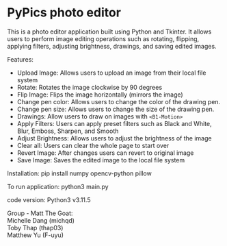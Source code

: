 # PyPics photo editor

This is a photo editor application built using Python and Tkinter. 
It allows users to perform image editing operations such as rotating, flipping, applying filters, adjusting brightness, drawings, and saving edited images.

Features:
  - Upload Image: Allows users to upload an image from their local file system
  - Rotate: Rotates the image clockwise by 90 degrees
  - Flip Image: Flips the image horizontally (mirrors the image)
  - Change pen color: Allows users to change the color of the drawing pen.
  - Change pen size: Allows users to change the size of the drawing pen.
  - Drawings: Allow users to draw on images with ```<B1-Motion>```
  - Apply Filters: Users can apply preset filters such as Black and White, Blur, Emboss, Sharpen, and Smooth
  - Adjust Brightness: Allows users to adjust the brightness of the image
  - Clear all: Users can clear the whole page to start over
  - Revert Image: After changes users can revert to original image
  - Save Image: Saves the edited image to the local file system

Installation:
pip install numpy opencv-python pillow

To run application:
python3 main.py

code version: Python3 v3.11.5

Group - Matt The Goat: \
Michelle Dang (michqd) \
Toby Thap (thap03) \
Matthew Yu (F-uyu) 

